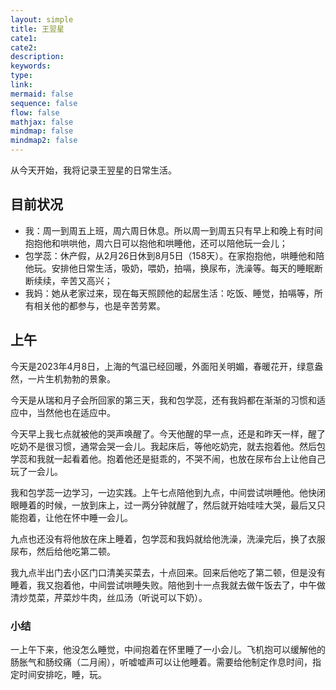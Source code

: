 ```yaml
---
layout: simple
title: 王翌星
cate1:
cate2:
description:
keywords:
type:
link:
mermaid: false
sequence: false
flow: false
mathjax: false
mindmap: false
mindmap2: false
---
```


从今天开始，我将记录王翌星的日常生活。

## 目前状况

 - 我：周一到周五上班，周六周日休息。所以周一到周五只有早上和晚上有时间抱抱他和哄哄他，周六日可以抱他和哄睡他，还可以陪他玩一会儿；
 - 包学蕊：休产假，从2月26日休到8月5日（158天）。在家抱抱他，哄睡他和陪他玩。安排他日常生活，吸奶，喂奶，拍嗝，换尿布，洗澡等。每天的睡眠断断续续，辛苦又高兴；
 - 我妈：她从老家过来，现在每天照顾他的起居生活：吃饭、睡觉，拍嗝等，所有相关他的都参与，也是辛苦劳累。

## 上午
今天是2023年4月8日，上海的气温已经回暖，外面阳关明媚，春暖花开，绿意盎然，一片生机勃勃的景象。

今天是从瑞和月子会所回家的第三天，我和包学蕊，还有我妈都在渐渐的习惯和适应中，当然他也在适应中。

今天早上我七点就被他的哭声唤醒了。今天他醒的早一点，还是和昨天一样，醒了吃奶不是很习惯，通常会哭一会儿。我起床后，等他吃奶完，就去抱着他。然后包学蕊和我就一起看着他。抱着他还是挺乖的，不哭不闹，也放在尿布台上让他自己玩了一会儿。



我和包学蕊一边学习，一边实践。上午七点陪他到九点，中间尝试哄睡他。他快闭眼睡着的时候，一放到床上，过一两分钟就醒了，然后就开始哇哇大哭，最后又只能抱着，让他在怀中睡一会儿。

九点也还没有将他放在床上睡着，包学蕊和我妈就给他洗澡，洗澡完后，换了衣服尿布，然后给他吃第二顿。

我九点半出门去小区门口清美买菜去，十点回来。回来后他吃了第二顿，但是没有睡着，我又抱着他，中间尝试哄睡失败。陪他到十一点我就去做午饭去了，中午做清炒苋菜，芹菜炒牛肉，丝瓜汤（听说可以下奶）。

### 小结
一上午下来，他没怎么睡觉，中间抱着在怀里睡了一小会儿。飞机抱可以缓解他的肠胀气和肠绞痛（二月闹），听嘘嘘声可以让他睡着。需要给他制定作息时间，指定时间安排吃，睡，玩。
